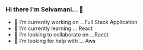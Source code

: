 ### Hi there I'm Selvamani... 👋


- 🔭 I’m currently working on ...Full Stack Application
- 🌱 I’m currently learning ... React
- 👯 I’m looking to collaborate on ...Raect
- 🤔 I’m looking for help with ... Aws
